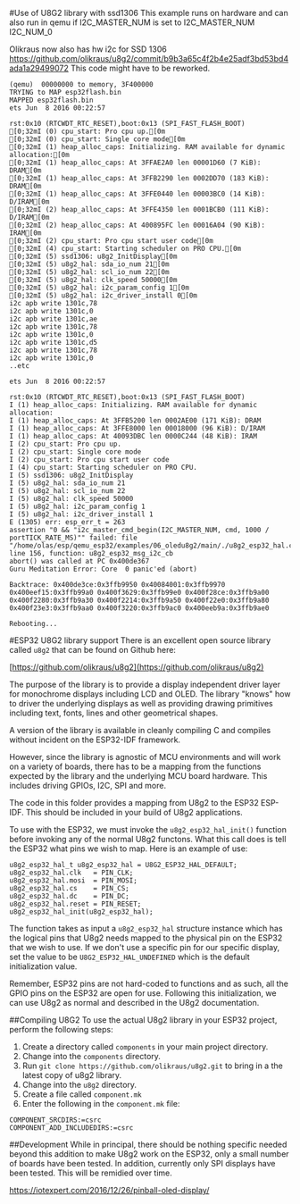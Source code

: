 #Use of U8G2 library with ssd1306
This example runs on hardware and can also run in qemu if I2C_MASTER_NUM is set to I2C_MASTER_NUM I2C_NUM_0

Olikraus now also has hw i2c for SSD 1306
https://github.com/olikraus/u8g2/commit/b9b3a65c4f2b4e25adf3bd53bd4ada1a29499072
This code might have to be reworked.

```
(qemu)  00000000 to memory, 3F400000
TRYING to MAP esp32flash.bin
MAPPED esp32flash.bin
ets Jun  8 2016 00:22:57

rst:0x10 (RTCWDT_RTC_RESET),boot:0x13 (SPI_FAST_FLASH_BOOT)
[0;32mI (0) cpu_start: Pro cpu up.[0m
[0;32mI (0) cpu_start: Single core mode[0m
[0;32mI (1) heap_alloc_caps: Initializing. RAM available for dynamic allocation:[0m
[0;32mI (1) heap_alloc_caps: At 3FFAE2A0 len 00001D60 (7 KiB): DRAM[0m
[0;32mI (1) heap_alloc_caps: At 3FFB2290 len 0002DD70 (183 KiB): DRAM[0m
[0;32mI (1) heap_alloc_caps: At 3FFE0440 len 00003BC0 (14 KiB): D/IRAM[0m
[0;32mI (2) heap_alloc_caps: At 3FFE4350 len 0001BCB0 (111 KiB): D/IRAM[0m
[0;32mI (2) heap_alloc_caps: At 400895FC len 00016A04 (90 KiB): IRAM[0m
[0;32mI (2) cpu_start: Pro cpu start user code[0m
[0;32mI (4) cpu_start: Starting scheduler on PRO CPU.[0m
[0;32mI (5) ssd1306: u8g2_InitDisplay[0m
[0;32mI (5) u8g2_hal: sda_io_num 21[0m
[0;32mI (5) u8g2_hal: scl_io_num 22[0m
[0;32mI (5) u8g2_hal: clk_speed 50000[0m
[0;32mI (5) u8g2_hal: i2c_param_config 1[0m
[0;32mI (5) u8g2_hal: i2c_driver_install 0[0m
i2c apb write 1301c,78 
i2c apb write 1301c,0 
i2c apb write 1301c,ae 
i2c apb write 1301c,78 
i2c apb write 1301c,0 
i2c apb write 1301c,d5 
i2c apb write 1301c,78 
i2c apb write 1301c,0 
..etc

```



```
ets Jun  8 2016 00:22:57

rst:0x10 (RTCWDT_RTC_RESET),boot:0x13 (SPI_FAST_FLASH_BOOT)
I (1) heap_alloc_caps: Initializing. RAM available for dynamic allocation:
I (1) heap_alloc_caps: At 3FFB5200 len 0002AE00 (171 KiB): DRAM
I (1) heap_alloc_caps: At 3FFE8000 len 00018000 (96 KiB): D/IRAM
I (1) heap_alloc_caps: At 40093DBC len 0000C244 (48 KiB): IRAM
I (2) cpu_start: Pro cpu up.
I (2) cpu_start: Single core mode
I (2) cpu_start: Pro cpu start user code
I (4) cpu_start: Starting scheduler on PRO CPU.
I (5) ssd1306: u8g2_InitDisplay
I (5) u8g2_hal: sda_io_num 21
I (5) u8g2_hal: scl_io_num 22
I (5) u8g2_hal: clk_speed 50000
I (5) u8g2_hal: i2c_param_config 1
I (5) u8g2_hal: i2c_driver_install 1
E (1305) err: esp_err_t = 263
assertion "0 && "i2c_master_cmd_begin(I2C_MASTER_NUM, cmd, 1000 / portTICK_RATE_MS)"" failed: file "/home/olas/esp/qemu_esp32/examples/06_oledu8g2/main/./u8g2_esp32_hal.c", line 156, function: u8g2_esp32_msg_i2c_cb
abort() was called at PC 0x400de367
Guru Meditation Error: Core  0 panic'ed (abort)

Backtrace: 0x400de3ce:0x3ffb9950 0x40084001:0x3ffb9970 0x400eef15:0x3ffb99a0 0x400f3629:0x3ffb99e0 0x400f28ce:0x3ffb9a00 0x400f2280:0x3ffb9a30 0x400f2214:0x3ffb9a50 0x400f22e0:0x3ffb9a80 0x400f23e3:0x3ffb9aa0 0x400f3220:0x3ffb9ac0 0x400eeb9a:0x3ffb9ae0

Rebooting...
```


#ESP32 U8G2 library support
There is an excellent open source library called `u8g2` that can be found on Github here:

[https://github.com/olikraus/u8g2](https://github.com/olikraus/u8g2)

The purpose of the library is to provide a display independent driver layer for monochrome displays including LCD and OLED.
The library "knows" how to driver the underlying displays as well as providing drawing primitives including text, fonts, lines and
other geometrical shapes.

A version of the library is available in cleanly compiling C and compiles without incident on the ESP32-IDF framework.

However, since the library is agnostic of MCU environments and will work on a variety of boards, there has to be a mapping from
the functions expected by the library and the underlying MCU board hardware.  This includes driving GPIOs, I2C, SPI and more.

The code in this folder provides a mapping from U8g2 to the ESP32 ESP-IDF.  This should be included in your build of U8g2 applications.

To use with the ESP32, we must invoke the `u8g2_esp32_hal_init()` function before invoking any of the normal U8g2 functons.  What
this call does is tell the ESP32 what pins we wish to map.  Here is an example of use:

```
u8g2_esp32_hal_t u8g2_esp32_hal = U8G2_ESP32_HAL_DEFAULT;
u8g2_esp32_hal.clk   = PIN_CLK;
u8g2_esp32_hal.mosi  = PIN_MOSI;
u8g2_esp32_hal.cs    = PIN_CS;
u8g2_esp32_hal.dc    = PIN_DC;
u8g2_esp32_hal.reset = PIN_RESET;
u8g2_esp32_hal_init(u8g2_esp32_hal);
```

The function takes as input a `u8g2_esp32_hal` structure instance which has the logical pins that U8g2 needs mapped to the
physical pin on the ESP32 that we wish to use.  If we don't use a specific pin for our specific display, set the value to
be `U8G2_ESP32_HAL_UNDEFINED` which is the default initialization value.

Remember, ESP32 pins are not hard-coded to functions and as such, all the GPIO pins on the ESP32 are open for use.  Following
this initialization, we can use U8g2 as normal and described in the U8g2 documentation.

##Compiling U8G2
To use the actual U8g2 library in your ESP32 project, perform the following steps:

1. Create a directory called `components` in your main project directory.
2. Change into the `components` directory.
3. Run `git clone https://github.com/olikraus/u8g2.git` to bring in a the latest copy of u8g2 library.
4. Change into the `u8g2` directory.
5. Create a file called `component.mk`
6. Enter the following in the `component.mk` file:
```
COMPONENT_SRCDIRS:=csrc
COMPONENT_ADD_INCLUDEDIRS:=csrc
```


##Development
While in principal, there should be nothing specific needed beyond this addition to make U8g2 work on the ESP32, only a small
number of boards have been tested.  In addition, currently only SPI displays have been tested.  This will be remidied over time.


https://iotexpert.com/2016/12/26/pinball-oled-display/